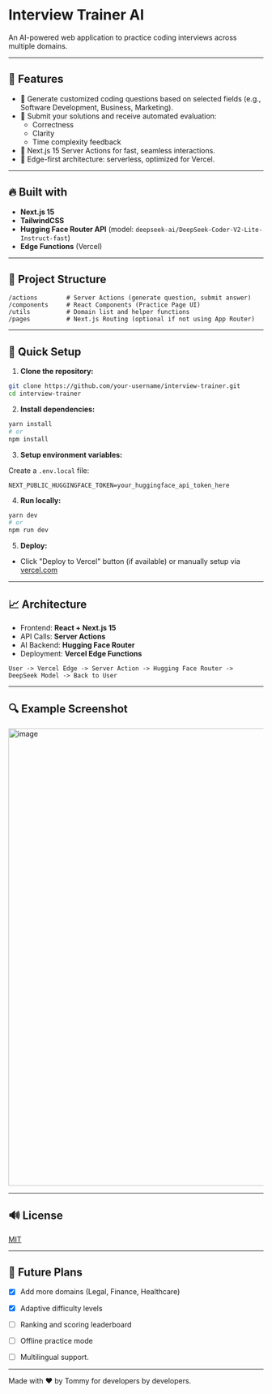 # Interview Trainer AI

An AI-powered web application to practice coding interviews across multiple domains.

---

## 🌟 Features

- 🔹 Generate customized coding questions based on selected fields (e.g., Software Development, Business, Marketing).
- 🔹 Submit your solutions and receive automated evaluation:
  - Correctness
  - Clarity
  - Time complexity feedback
- 🔹 Next.js 15 Server Actions for fast, seamless interactions.
- 🔹 Edge-first architecture: serverless, optimized for Vercel.

---

## 🔥 Built with

- **Next.js 15**
- **TailwindCSS**
- **Hugging Face Router API** (model: `deepseek-ai/DeepSeek-Coder-V2-Lite-Instruct-fast`)
- **Edge Functions** (Vercel)

---

## 📁 Project Structure

```
/actions        # Server Actions (generate question, submit answer)
/components     # React Components (Practice Page UI)
/utils          # Domain list and helper functions
/pages          # Next.js Routing (optional if not using App Router)
```

---

## 💪 Quick Setup

1. **Clone the repository:**

```bash
git clone https://github.com/your-username/interview-trainer.git
cd interview-trainer
```

2. **Install dependencies:**

```bash
yarn install
# or
npm install
```

3. **Setup environment variables:**

Create a `.env.local` file:

```env
NEXT_PUBLIC_HUGGINGFACE_TOKEN=your_huggingface_api_token_here
```

4. **Run locally:**

```bash
yarn dev
# or
npm run dev
```

5. **Deploy:**
- Click "Deploy to Vercel" button (if available) or manually setup via [vercel.com](https://vercel.com/)

---

## 📈 Architecture

- Frontend: **React + Next.js 15**
- API Calls: **Server Actions**
- AI Backend: **Hugging Face Router**
- Deployment: **Vercel Edge Functions**

```
User -> Vercel Edge -> Server Action -> Hugging Face Router -> DeepSeek Model -> Back to User
```

---

## 🔍 Example Screenshot

<img width="902" alt="image" src="https://github.com/user-attachments/assets/70e975d1-b16f-40c1-8ce4-fded8f2b0994" />

---

## 🔊 License

[MIT](LICENSE)

---

## 🚀 Future Plans

- [x] Add more domains (Legal, Finance, Healthcare)
- [x] Adaptive difficulty levels
- [ ] Ranking and scoring leaderboard
- [ ] Offline practice mode
- [ ] Multilingual support.


---

Made with ❤️ by Tommy for developers by developers.

